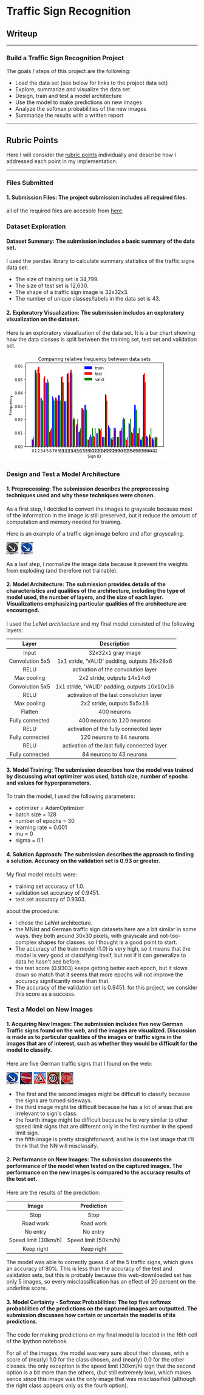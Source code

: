 
# **Traffic Sign Recognition** 

## Writeup

---

### Build a Traffic Sign Recognition Project

The goals / steps of this project are the following:
* Load the data set (see below for links to the project data set)
* Explore, summarize and visualize the data set
* Design, train and test a model architecture
* Use the model to make predictions on new images
* Analyze the softmax probabilities of the new images
* Summarize the results with a written report

---

[//]: # (Image References)
[image1]: ./examples/Comparing_relative_frequency_between_data_sets.png "Visualization"
[image2]: ./examples/grayscale.jpg "Grayscaling"
[image4]: ./keeprightsign.jpg "Traffic Sign 1"
[image5]: ./noentrysign.jpg "Traffic Sign 2"
[image6]: ./roadworksign.jpg "Traffic Sign 3"
[image7]: ./speedlimit30sign.jpg "Traffic Sign 4"
[image8]: ./stopsign.jpg "Traffic Sign 5"

## Rubric Points

Here I will consider the [rubric points](https://review.udacity.com/#!/rubrics/481/view) individually and describe how I addressed each point in my implementation.  

---

### Files Submitted

#### 1. Submission Files: The project submission includes all required files.

all of the required files are accesble from [here](https://github.com/efidomb/CarND-Traffic-Sign-Classifier-Project/blob/master/Traffic_Sign_Classifier.ipynb).

### Dataset Exploration

#### Dataset Summary: The submission includes a basic summary of the data set.

I used the pandas library to calculate summary statistics of the traffic
signs data set:

* The size of training set is 34,799.
* The size of test set is 12,630.
* The shape of a traffic sign image is 32x32x3.
* The number of unique classes/labels in the data set is 43.

#### 2. Exploratory Visualization: The submission includes an exploratory visualization on the dataset.

Here is an exploratory visualization of the data set. It is a bar chart showing how the data classes is split between the training set, test set and validation set.

![alt text][image1]

### Design and Test a Model Architecture

#### 1. Preprocessing: The submission describes the preprocessing techniques used and why these techniques were chosen.

As a first step, I decided to convert the images to grayscale because most of the information in the image is still preserved, but it reduce the amount of computation and memory needed for training.

Here is an example of a traffic sign image before and after grayscaling.

![alt text][image2]

As a last step, I normalize the image data because it prevent the weights from exploding (and therefore not trainable).

#### 2. Model Architecture: The submission provides details of the characteristics and qualities of the architecture, including the type of model used, the number of layers, and the size of each layer. Visualizations emphasizing particular qualities of the architecture are encouraged.

I used the *LeNet architecture* and my final model consisted of the following layers:

| Layer         		|     Description	        					| 
|:---------------------:|:---------------------------------------------:| 
| Input         		| 32x32x1 gray image   							| 
| Convolution 5x5     	| 1x1 stride, 'VALID' padding, outputs 28x28x6 	|
| RELU					| activation of the convolution layer			|
| Max pooling	      	| 2x2 stride,  outputs 14x14x6 		     		|
| Convolution 5x5	    | 1x1 stride, 'VALID' padding, outputs 10x10x16	|
| RELU					| activation of the last convolution layer		|
| Max pooling	      	| 2x2 stride,  outputs 5x5x16 		     		|
| Flatten   	      	| 400 neurons               		     		|
| Fully connected		| 400 neurons to 120 neurons					|
| RELU					| activation of the fully connected layer		|
| Fully connected		| 120 neurons to 84 neurons			    		|
| RELU					| activation of the last fully connected layer	|
| Fully connected		| 84 neurons to 43 neurons			    		|
 


#### 3. Model Training: The submission describes how the model was trained by discussing what optimizer was used, batch size, number of epochs and values for hyperparameters.

To train the model, I used the following parameters:

- optimizer = AdamOptimizer
- batch size = 128
- number of epochs = 30
- learning rate = 0.001
- mu = 0
- sigma = 0.1


#### 4. Solution Approach: The submission describes the approach to finding a solution. Accuracy on the validation set is 0.93 or greater.

My final model results were:
* training set accuracy of 1.0.
* validation set accuracy of 0.9451.
* test set accuracy of 0.9303.

about the procedure:
* I chose the *LeNet* architecture.
* the MNist and German traffic sign datasets here are a bit similar in some ways. they both around 30x30 pixels, with grayscale and not-too-complex shapes for classes. so I thought is a good point to start.
* The accuracy of the train model (1.0) is very high, so it means that the model is very good at classifying itself, but not if it can generalize to data he hasn't see before.
* the test score (0.9303) keeps getting better each epoch, but it slows down so match that it seems that more epochs will not improve the accuracy significantly more than that.
* The accuracy of the validation set is 0.9451. for this project, we consider this score as a success.


### Test a Model on New Images

#### 1. Acquiring New Images: The submission includes five new German Traffic signs found on the web, and the images are visualized. Discussion is made as to particular qualities of the images or traffic signs in the images that are of interest, such as whether they would be difficult for the model to classify.

Here are five German traffic signs that I found on the web:

![alt text][image4] ![alt text][image5] ![alt text][image6] 
![alt text][image7] ![alt text][image8]

- The first and the second images might be difficult to classify because the signs are turned sideways.
- the third image might be difficult because he has a lot of areas that are irrelevant to sign's class.
- the fourth image might be difficult because he is very similar to other speed limit signs that are different only in the first number in the speed limit sign.
- the fifth image is pretty straightforward, and he is the last image that I'll think that the NN will misclassify.

#### 2. Performance on New Images: The submission documents the performance of the model when tested on the captured images. The performance on the new images is compared to the accuracy results of the test set.

Here are the results of the prediction:

| Image			        |     Prediction	        					| 
|:---------------------:|:---------------------------------------------:| 
| Stop          		| Stop   	    								| 
| Road work    			| Road work 									|
| No entry				| No entry										|
| Speed limit (30km/h)	| Speed limit (50km/h)			 				|
| Keep right			| Keep right        							|


The model was able to correctly guess 4 of the 5 traffic signs, which gives an accuracy of 80%. This is less than the accuracy of the test and validation sets, but this is probably because this web-downloaded set has only 5 images, so every misclassification has an effect of 20 percent on the underline score.

#### 3. Model Certainty - Softmax Probabilities: The top five softmax probabilities of the predictions on the captured images are outputted. The submission discusses how certain or uncertain the model is of its predictions.

The code for making predictions on my final model is located in the 16th cell of the Ipython notebook.

For all of the images, the model was very sure about their classes, with a score of (nearly) 1.0 for the class chosen, and (nearly) 0.0 for the other classes. the only exception is the speed limit (30km/h) sign that the second option is a bit more than the others, (but still extremely low), which makes sence since this image was the only image that was misclassified (although the right class appears only as the fourh option).
